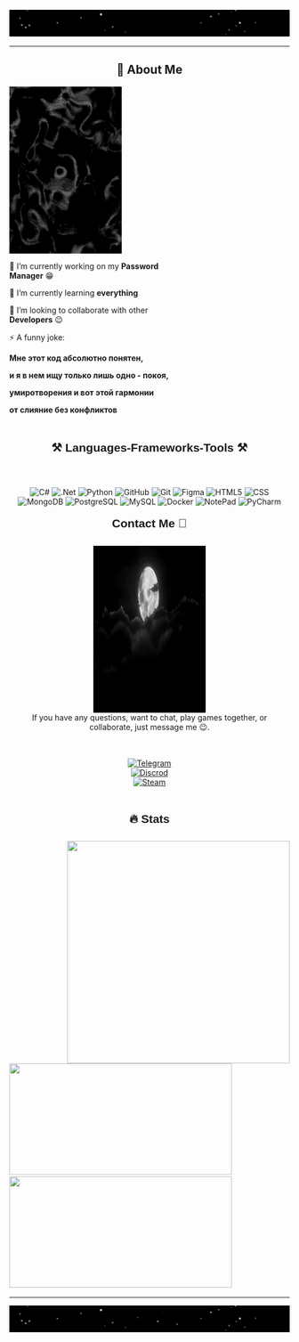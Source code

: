 <!-- Head --------------------------------------------------------------------------------- -->
<div>
    
![Hi, there](https://github.com/wvvay/wvvay/blob/main/GifAnimation/Hi%2C%20there.webp)
<hr>

</div>

<!-- About Me--------------------------------------------------------------------------------- -->

<div align="left">
<h2 align="center">🚀 About Me</h2>
  <div align= "right" style="display: inline-block; vertical-align: top; max-width: 40%;">
    <img src="https://github.com/wvvay/wvvay/blob/main/GifAnimation/water.webp" alt="GIF" align="right" style="width: 450px; height: 300px;">
  </div>
    
  <div style="display: inline-block; vertical-align: top; max-width: 60%;">
    <p>🔭 I’m currently working on my <strong>Password Manager</strong> 😁</p>
    <p>🌱 I’m currently learning <strong>everything</strong></p>
    <p>👯 I’m looking to collaborate with other <strong>Developers</strong> 😉</p>
    <p>⚡ A funny joke:</p>
    <p><strong>Мне этот код абсолютно понятен,</strong></p>
    <p><strong>и я в нем ищу только лишь одно - покоя,</strong></p>
    <p><strong>умиротворения и вот этой гармонии</strong></p>
    <p><strong>от слияние без конфликтов</strong></p>
    <h2>
  </div>
    
</div>

<!-- Tools --------------------------------------------------------------------------------- -->

<p>
<h2 align="center" style="position: relative; top: -10px; font-family: 'Arial', sans-serif;">⚒️ Languages-Frameworks-Tools ⚒️</h2>
</p>
<br>
<div align="center">

![C#](https://img.shields.io/badge/-C%23-090909?style=for-the-badge&logo=C&logoColor=800080)
![.Net](https://img.shields.io/badge/-ASP.NETCORE-090909?style=for-the-badge&logo=.net&logoColor=E5D3FF)
![Python](https://img.shields.io/badge/-Python-090909?style=for-the-badge&logo=python&logoColor=097CDB)
![GitHub](https://img.shields.io/badge/-GitHub-090909?style=for-the-badge&logo=GitHub&logoColor=f5f5f5)
![Git](https://img.shields.io/badge/-Git-090909?style=for-the-badge&logo=Git&logoColor=ffa500)
![Figma](https://img.shields.io/badge/-Figma-090909?style=for-the-badge&logo=figma&logoColor=ffff00)
![HTML5](https://img.shields.io/badge/-HTML5-090909?style=for-the-badge&logo=html5&logoColor=ff0000)
![CSS](https://img.shields.io/badge/-CSS-090909?style=for-the-badge&logo=css3&logoColor=6296CC)
![MongoDB](https://img.shields.io/badge/-MongoDB-090909?style=for-the-badge&logo=mongodb&logoColor=008000)
![PostgreSQL](https://img.shields.io/badge/-PostgreSQL-090909?style=for-the-badge&logo=postgresql&logoColor=6296CC)
![MySQL](https://img.shields.io/badge/-MySQL-090909?style=for-the-badge&logo=mysql&logoColor=6296CC)
![Docker](https://img.shields.io/badge/-Docker-090909?style=for-the-badge&logo=docker&logoColor=6296CC)
![NotePad](https://img.shields.io/badge/-NotePad%2B%2B-090909?style=for-the-badge&logo=notepadplusplus&logoColor=008000)
![PyCharm](https://img.shields.io/badge/-Pycharm-090909?style=for-the-badge&logo=pycharm&logoColor=ff00ff)

<h2>
</div>

<!-- Contact me--------------------------------------------------------------------------------- -->


<div>
<p>
<h2 align="center" style="position: relative; top: -10px; font-family: 'Arial', sans-serif;">Contact Me 🤝</h2>
</p>

<div align="center">
  <div align= "right" style="display: inline-block; vertical-align: top; max-width: 40%;">
    <img src="https://github.com/wvvay/wvvay/blob/main/GifAnimation/moon.webp" alt="GIF" align="left" width="550" height="300";">
  </div>
<br>
If you have any questions, want to chat, play games together, or collaborate, just message me 😉.
<br><br><br>
<p align="center">
    <a href="https://t.me/EasyVVay">
        <img src="https://img.shields.io/badge/telegram-090909?style=for-the-badge&logo=telegram&logoColor=white" alt="Telegram" width="150" />
    </a>
    <br>
    <a href="https://discordapp.com/users/426739856157179905">
        <img src="https://img.shields.io/badge/discord-090909?style=for-the-badge&logo=discord&logoColor=white" alt="Discrod" width="150" />
    </a>
    <br>
    <a href="https://steamcommunity.com/profiles/76561198925537436">
        <img src="https://img.shields.io/badge/steam-090909?style=for-the-badge&logo=steam&logoColor=white" alt="Steam" width="150" />
    </a>
    <br><br>
</p>

</div>

<!-- Stats --------------------------------------------------------------------------------- -->
<div>   
<h1>
<p>
<h2 align="center" style="position: relative; top: -10px; font-family: 'Arial', sans-serif;">🔥 Stats</h2>
</p>
<div>

<a href="https://github.com/wvvay">
<img width="400px" height="400px" align="right" src="https://github-readme-stats.anuraghazra1.vercel.app/api/top-langs/?username=wvvay&theme=highcontrast&hide_border=true&no-bg=true&no-frame=true&langs_count=5">
</a>

<a href="https://github.com/wvvay">
<img width="400px" height="200px" src="https://github-readme-stats.vercel.app/api?username=wvvay&theme=highcontrast&title_color=ffffff&hide_border=true&show_icons=true">
</a>
        
<a href="https://github.com/wvvay">
<img width="400px" height="200px" src="http://github-readme-streak-stats.herokuapp.com/?user=wvvay&theme=highcontrast&date_format=M%20j%5B%2C%20Y%5D&ring=ffffff&fire=white&sideNums=white&currStreakLabel=white&hide_border=true">
 </a>

</div>

</a>
</div>

<!-- Snake--------------------------------------------------------------------------------- -->


<!-- --------------------------------------------------------------------------------- -->


<!-- --------------------------------------------------------------------------------- -->


<!-- footer --------------------------------------------------------------------------------- -->

<div>
<hr>
    
![Good Luck](https://github.com/wvvay/wvvay/blob/main/GifAnimation/Good%20Luck.webp)

</div>
<!-- --------------------------------------------------------------------------------- -->
